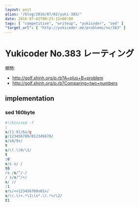 ```yaml
---
layout: post
alias: "/blog/2016/07/02/yuki-383/"
date: 2016-07-02T00:23:12+09:00
tags: [ "competitive", "writeup", "yukicoder", "sed" ]
"target_url": [ "http://yukicoder.me/problems/no/383" ]
---
```


# Yukicoder No.383 レーティング

類問:

-   <http://golf.shinh.org/p.rb?A+plus+B+problem>
-   <http://golf.shinh.org/p.rb?Comparing+two+numbers>

## implementation

### sed 160byte

``` sed
#!/bin/sed -f
:
s/[1-9]/&s/g
y/123456789/012345678/
s/s0/9s/
t
s/\(.\)0/\1/
t
:0
s/s s/ /
t0
/s /s/^/-/
/ s/s/^/+/
s/ //
:1
s/s/<<123456789s01>/
s/\(.\)<.*\1\(s*.\).*>/\2/
t1
```
